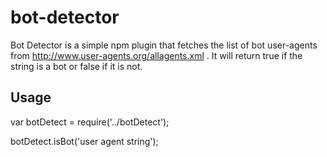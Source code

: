 # bot-detector

Bot Detector is a simple npm plugin that fetches the list of bot user-agents from http://www.user-agents.org/allagents.xml .  It will return true if the string is a bot or false if it is not.

## Usage

var botDetect = require('../botDetect');

botDetect.isBot('user agent string');


